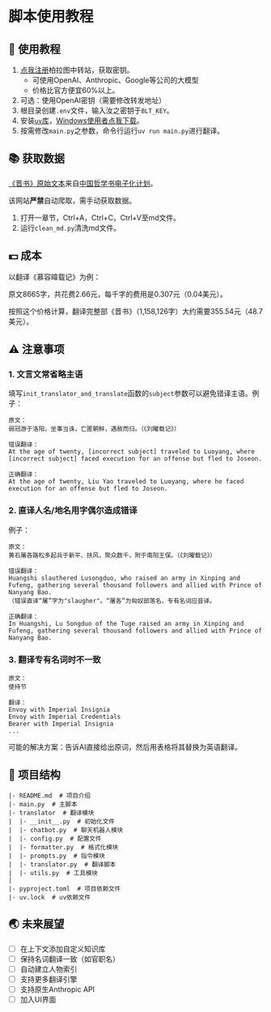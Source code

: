 # 脚本使用教程

## 📑 使用教程
1. [点我注册](https://api.bltcy.ai/register?aff=q3ue)柏拉图中转站，获取密钥。
   - 可使用OpenAI、Anthropic、Google等公司的大模型
   - 价格比官方便宜60%以上。
2. 可选：使用OpenAI密钥（需要修改转发地址）
3. 根目录创建`.env`文件，输入汝之密钥于`BLT_KEY`。
4. 安装[`uv`库](https://github.com/astral-sh/uv)，[Windows使用者点我下载](https://github.com/astral-sh/uv/releases/download/0.5.8/uv-x86_64-pc-windows-msvc.zip)。
5. 按需修改`main.py`之参数，命令行运行`uv run main.py`进行翻译。

## 📚 获取数据
[《晋书》原始文本](https://ctext.org/wiki.pl?if=gb&res=788577&remap=gb)来自[中国哲学书电子化计划](https://ctext.org/zhs)。

该网站**严禁**自动爬取，需手动获取数据。
1. 打开一章节，Ctrl+A，Ctrl+C，Ctrl+V至md文件。
2. 运行`clean_md.py`清洗md文件。

## 💵 成本
以翻译《慕容暐载记》为例：

原文8665字，共花费2.66元，每千字的费用是0.307元（0.04美元）。

按照这个价格计算，翻译完整部《晋书》（1,158,126字）大约需要355.54元（48.7美元）。

## ⚠ 注意事项
### 1. 文言文常省略主语
填写`init_translator_and_translate`函数的`subject`参数可以避免错译主语。例子：
```
原文：
弱冠游于洛阳，坐事当诛，亡匿朝鲜，遇赦而归。（《刘曜载记》）

错误翻译：
At the age of twenty, [incorrect subject] traveled to Luoyang, where [incorrect subject] faced execution for an offense but fled to Joseon.

正确翻译：
At the age of twenty, Liu Yao traveled to Luoyang, where he faced execution for an offense but fled to Joseon.
```

### 2. 直译人名/地名用字偶尔造成错译
例子：
```
原文：
黄石屠各路松多起兵于新平、扶风，聚众数千，附于南阳王保。（《刘曜载记》）

错误翻译：
Huangshi slauthered Lusongduo, who raised an army in Xinping and Fufeng, gathering several thousand followers and allied with Prince of Nanyang Bao.
（错误直译“屠”字为"slaugher"。“屠各”为匈奴部落名，专有名词应音译。

正确翻译：
In Huangshi, Lu Songduo of the Tuge raised an army in Xinping and Fufeng, gathering several thousand followers and allied with Prince of Nanyang Bao.
```

### 3. 翻译专有名词时不一致
```
原文：
使持节

翻译：
Envoy with Imperial Insignia
Envoy with Imperial Credentials
Bearer with Imperial Insignia
...
```
可能的解决方案：告诉AI直接给出原词，然后用表格将其替换为英语翻译。


## 💬 项目结构
```
|- README.md  # 项目介绍
|- main.py  # 主脚本
|- translator  # 翻译模块
|  |- __init__.py  # 初始化文件
|  |- chatbot.py  # 聊天机器人模块
|  |- config.py  # 配置文件
|  |- formatter.py  # 格式化模块
|  |- prompts.py  # 指令模块
|  |- translator.py  # 翻译脚本
|  |- utils.py  # 工具模块
|
|- pyproject.toml  # 项目依赖文件
|- uv.lock  # uv依赖文件
```

## 🌏 未来展望
- [ ] 在上下文添加自定义知识库
- [ ] 保持名词翻译一致（如官职名）
- [ ] 自动建立人物索引
- [ ] 支持更多翻译引擎
- [ ] 支持原生Anthropic API
- [ ] 加入UI界面
